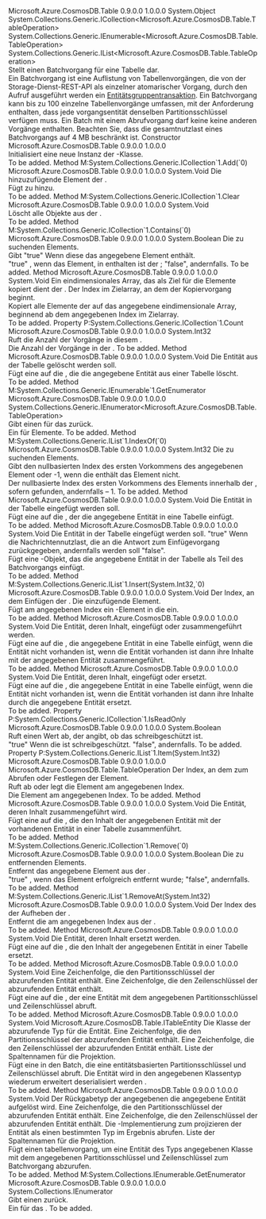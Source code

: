 <Type Name="TableBatchOperation" FullName="Microsoft.Azure.CosmosDB.Table.TableBatchOperation">
  <TypeSignature Language="C#" Value="public sealed class TableBatchOperation : System.Collections.Generic.ICollection&lt;Microsoft.Azure.CosmosDB.Table.TableOperation&gt;, System.Collections.Generic.IEnumerable&lt;Microsoft.Azure.CosmosDB.Table.TableOperation&gt;, System.Collections.Generic.IList&lt;Microsoft.Azure.CosmosDB.Table.TableOperation&gt;" />
  <TypeSignature Language="ILAsm" Value=".class public auto ansi sealed beforefieldinit TableBatchOperation extends System.Object implements class System.Collections.Generic.ICollection`1&lt;class Microsoft.Azure.CosmosDB.Table.TableOperation&gt;, class System.Collections.Generic.IEnumerable`1&lt;class Microsoft.Azure.CosmosDB.Table.TableOperation&gt;, class System.Collections.Generic.IList`1&lt;class Microsoft.Azure.CosmosDB.Table.TableOperation&gt;, class System.Collections.IEnumerable" />
  <TypeSignature Language="DocId" Value="T:Microsoft.Azure.CosmosDB.Table.TableBatchOperation" />
  <TypeSignature Language="VB.NET" Value="Public NotInheritable Class TableBatchOperation&#xA;Implements ICollection(Of TableOperation), IEnumerable(Of TableOperation), IList(Of TableOperation)" />
  <TypeSignature Language="F#" Value="type TableBatchOperation = class&#xA;    interface IList&lt;TableOperation&gt;&#xA;    interface ICollection&lt;TableOperation&gt;&#xA;    interface seq&lt;TableOperation&gt;&#xA;    interface IEnumerable" />
  <AssemblyInfo>
    <AssemblyName>Microsoft.Azure.CosmosDB.Table</AssemblyName>
    <AssemblyVersion>0.9.0.0</AssemblyVersion>
    <AssemblyVersion>1.0.0.0</AssemblyVersion>
  </AssemblyInfo>
  <Base>
    <BaseTypeName>System.Object</BaseTypeName>
  </Base>
  <Interfaces>
    <Interface>
      <InterfaceName>System.Collections.Generic.ICollection&lt;Microsoft.Azure.CosmosDB.Table.TableOperation&gt;</InterfaceName>
    </Interface>
    <Interface>
      <InterfaceName>System.Collections.Generic.IEnumerable&lt;Microsoft.Azure.CosmosDB.Table.TableOperation&gt;</InterfaceName>
    </Interface>
    <Interface>
      <InterfaceName>System.Collections.Generic.IList&lt;Microsoft.Azure.CosmosDB.Table.TableOperation&gt;</InterfaceName>
    </Interface>
  </Interfaces>
  <Docs>
    <summary>
            Stellt einen Batchvorgang für eine Tabelle dar.
            </summary>
    <remarks>
      <para>Ein Batchvorgang ist eine Auflistung von Tabellenvorgängen, die von der Storage-Dienst-REST-API als einzelner atomarischer Vorgang, durch den Aufruf ausgeführt werden ein <a href="http://msdn.microsoft.com/en-us/library/windowsazure/dd894038.aspx">Entitätsgruppentransaktion</a>.</para>
      <para>Ein Batchvorgang kann bis zu 100 einzelne Tabellenvorgänge umfassen, mit der Anforderung enthalten, dass jede vorgangsentität denselben Partitionsschlüssel verfügen muss. Ein Batch mit einem Abrufvorgang darf keine keine anderen Vorgänge enthalten. Beachten Sie, dass die gesamtnutzlast eines Batchvorgangs auf 4 MB beschränkt ist.</para>
    </remarks>
  </Docs>
  <Members>
    <Member MemberName=".ctor">
      <MemberSignature Language="C#" Value="public TableBatchOperation ();" />
      <MemberSignature Language="ILAsm" Value=".method public hidebysig specialname rtspecialname instance void .ctor() cil managed" />
      <MemberSignature Language="DocId" Value="M:Microsoft.Azure.CosmosDB.Table.TableBatchOperation.#ctor" />
      <MemberSignature Language="VB.NET" Value="Public Sub New ()" />
      <MemberType>Constructor</MemberType>
      <AssemblyInfo>
        <AssemblyName>Microsoft.Azure.CosmosDB.Table</AssemblyName>
        <AssemblyVersion>0.9.0.0</AssemblyVersion>
        <AssemblyVersion>1.0.0.0</AssemblyVersion>
      </AssemblyInfo>
      <Parameters />
      <Docs>
        <summary>
            Initialisiert eine neue Instanz der <see cref="T:Microsoft.Azure.CosmosDB.Table.TableBatchOperation" />-Klasse.
            </summary>
        <remarks>To be added.</remarks>
      </Docs>
    </Member>
    <Member MemberName="Add">
      <MemberSignature Language="C#" Value="public void Add (Microsoft.Azure.CosmosDB.Table.TableOperation item);" />
      <MemberSignature Language="ILAsm" Value=".method public hidebysig newslot virtual instance void Add(class Microsoft.Azure.CosmosDB.Table.TableOperation item) cil managed" />
      <MemberSignature Language="DocId" Value="M:Microsoft.Azure.CosmosDB.Table.TableBatchOperation.Add(Microsoft.Azure.CosmosDB.Table.TableOperation)" />
      <MemberSignature Language="VB.NET" Value="Public Sub Add (item As TableOperation)" />
      <MemberSignature Language="F#" Value="abstract member Add : Microsoft.Azure.CosmosDB.Table.TableOperation -&gt; unit&#xA;override this.Add : Microsoft.Azure.CosmosDB.Table.TableOperation -&gt; unit" Usage="tableBatchOperation.Add item" />
      <MemberType>Method</MemberType>
      <Implements>
        <InterfaceMember>M:System.Collections.Generic.ICollection`1.Add(`0)</InterfaceMember>
      </Implements>
      <AssemblyInfo>
        <AssemblyName>Microsoft.Azure.CosmosDB.Table</AssemblyName>
        <AssemblyVersion>0.9.0.0</AssemblyVersion>
        <AssemblyVersion>1.0.0.0</AssemblyVersion>
      </AssemblyInfo>
      <ReturnValue>
        <ReturnType>System.Void</ReturnType>
      </ReturnValue>
      <Parameters>
        <Parameter Name="item" Type="Microsoft.Azure.CosmosDB.Table.TableOperation" />
      </Parameters>
      <Docs>
        <param name="item">Die <see cref="T:Microsoft.Azure.CosmosDB.Table.TableOperation" /> hinzuzufügende Element der <see cref="T:Microsoft.Azure.CosmosDB.Table.TableBatchOperation" />.</param>
        <summary>
            Fügt <see cref="T:Microsoft.Azure.CosmosDB.Table.TableOperation" /> zu <see cref="T:Microsoft.Azure.CosmosDB.Table.TableBatchOperation" /> hinzu.
            </summary>
        <remarks>To be added.</remarks>
      </Docs>
    </Member>
    <Member MemberName="Clear">
      <MemberSignature Language="C#" Value="public void Clear ();" />
      <MemberSignature Language="ILAsm" Value=".method public hidebysig newslot virtual instance void Clear() cil managed" />
      <MemberSignature Language="DocId" Value="M:Microsoft.Azure.CosmosDB.Table.TableBatchOperation.Clear" />
      <MemberSignature Language="VB.NET" Value="Public Sub Clear ()" />
      <MemberSignature Language="F#" Value="abstract member Clear : unit -&gt; unit&#xA;override this.Clear : unit -&gt; unit" Usage="tableBatchOperation.Clear " />
      <MemberType>Method</MemberType>
      <Implements>
        <InterfaceMember>M:System.Collections.Generic.ICollection`1.Clear</InterfaceMember>
      </Implements>
      <AssemblyInfo>
        <AssemblyName>Microsoft.Azure.CosmosDB.Table</AssemblyName>
        <AssemblyVersion>0.9.0.0</AssemblyVersion>
        <AssemblyVersion>1.0.0.0</AssemblyVersion>
      </AssemblyInfo>
      <ReturnValue>
        <ReturnType>System.Void</ReturnType>
      </ReturnValue>
      <Parameters />
      <Docs>
        <summary>
            Löscht alle <see cref="T:Microsoft.Azure.CosmosDB.Table.TableOperation" /> Objekte aus der <see cref="T:Microsoft.Azure.CosmosDB.Table.TableBatchOperation" />.
            </summary>
        <remarks>To be added.</remarks>
      </Docs>
    </Member>
    <Member MemberName="Contains">
      <MemberSignature Language="C#" Value="public bool Contains (Microsoft.Azure.CosmosDB.Table.TableOperation item);" />
      <MemberSignature Language="ILAsm" Value=".method public hidebysig newslot virtual instance bool Contains(class Microsoft.Azure.CosmosDB.Table.TableOperation item) cil managed" />
      <MemberSignature Language="DocId" Value="M:Microsoft.Azure.CosmosDB.Table.TableBatchOperation.Contains(Microsoft.Azure.CosmosDB.Table.TableOperation)" />
      <MemberSignature Language="VB.NET" Value="Public Function Contains (item As TableOperation) As Boolean" />
      <MemberSignature Language="F#" Value="abstract member Contains : Microsoft.Azure.CosmosDB.Table.TableOperation -&gt; bool&#xA;override this.Contains : Microsoft.Azure.CosmosDB.Table.TableOperation -&gt; bool" Usage="tableBatchOperation.Contains item" />
      <MemberType>Method</MemberType>
      <Implements>
        <InterfaceMember>M:System.Collections.Generic.ICollection`1.Contains(`0)</InterfaceMember>
      </Implements>
      <AssemblyInfo>
        <AssemblyName>Microsoft.Azure.CosmosDB.Table</AssemblyName>
        <AssemblyVersion>0.9.0.0</AssemblyVersion>
        <AssemblyVersion>1.0.0.0</AssemblyVersion>
      </AssemblyInfo>
      <ReturnValue>
        <ReturnType>System.Boolean</ReturnType>
      </ReturnValue>
      <Parameters>
        <Parameter Name="item" Type="Microsoft.Azure.CosmosDB.Table.TableOperation" />
      </Parameters>
      <Docs>
        <param name="item">Die <see cref="T:Microsoft.Azure.CosmosDB.Table.TableOperation" /> zu suchenden Elements.</param>
        <summary>
            Gibt <c>"true"</c> Wenn diese <see cref="T:Microsoft.Azure.CosmosDB.Table.TableBatchOperation" /> das angegebene Element enthält.
            </summary>
        <returns>
          <c>"true"</c> , wenn das Element, in enthalten ist der <see cref="T:Microsoft.Azure.CosmosDB.Table.TableBatchOperation" />; <c>"false"</c>, andernfalls.</returns>
        <remarks>To be added.</remarks>
      </Docs>
    </Member>
    <Member MemberName="CopyTo">
      <MemberSignature Language="C#" Value="public void CopyTo (Microsoft.Azure.CosmosDB.Table.TableOperation[] array, int arrayIndex);" />
      <MemberSignature Language="ILAsm" Value=".method public hidebysig newslot virtual instance void CopyTo(class Microsoft.Azure.CosmosDB.Table.TableOperation[] array, int32 arrayIndex) cil managed" />
      <MemberSignature Language="DocId" Value="M:Microsoft.Azure.CosmosDB.Table.TableBatchOperation.CopyTo(Microsoft.Azure.CosmosDB.Table.TableOperation[],System.Int32)" />
      <MemberSignature Language="VB.NET" Value="Public Sub CopyTo (array As TableOperation(), arrayIndex As Integer)" />
      <MemberSignature Language="F#" Value="abstract member CopyTo : Microsoft.Azure.CosmosDB.Table.TableOperation[] * int -&gt; unit&#xA;override this.CopyTo : Microsoft.Azure.CosmosDB.Table.TableOperation[] * int -&gt; unit" Usage="tableBatchOperation.CopyTo (array, arrayIndex)" />
      <MemberType>Method</MemberType>
      <AssemblyInfo>
        <AssemblyName>Microsoft.Azure.CosmosDB.Table</AssemblyName>
        <AssemblyVersion>0.9.0.0</AssemblyVersion>
        <AssemblyVersion>1.0.0.0</AssemblyVersion>
      </AssemblyInfo>
      <ReturnValue>
        <ReturnType>System.Void</ReturnType>
      </ReturnValue>
      <Parameters>
        <Parameter Name="array" Type="Microsoft.Azure.CosmosDB.Table.TableOperation[]" />
        <Parameter Name="arrayIndex" Type="System.Int32" />
      </Parameters>
      <Docs>
        <param name="array">Ein eindimensionales Array, das als Ziel für die Elemente kopiert dient der <see cref="T:Microsoft.Azure.CosmosDB.Table.TableBatchOperation" />.</param>
        <param name="arrayIndex">Der Index im Zielarray, an dem der Kopiervorgang beginnt.</param>
        <summary>
            Kopiert alle Elemente der <see cref="T:Microsoft.Azure.CosmosDB.Table.TableBatchOperation" /> auf das angegebene eindimensionale Array, beginnend ab dem angegebenen Index im Zielarray. 
            </summary>
        <remarks>To be added.</remarks>
      </Docs>
    </Member>
    <Member MemberName="Count">
      <MemberSignature Language="C#" Value="public int Count { get; }" />
      <MemberSignature Language="ILAsm" Value=".property instance int32 Count" />
      <MemberSignature Language="DocId" Value="P:Microsoft.Azure.CosmosDB.Table.TableBatchOperation.Count" />
      <MemberSignature Language="VB.NET" Value="Public ReadOnly Property Count As Integer" />
      <MemberSignature Language="F#" Value="member this.Count : int" Usage="Microsoft.Azure.CosmosDB.Table.TableBatchOperation.Count" />
      <MemberType>Property</MemberType>
      <Implements>
        <InterfaceMember>P:System.Collections.Generic.ICollection`1.Count</InterfaceMember>
      </Implements>
      <AssemblyInfo>
        <AssemblyName>Microsoft.Azure.CosmosDB.Table</AssemblyName>
        <AssemblyVersion>0.9.0.0</AssemblyVersion>
        <AssemblyVersion>1.0.0.0</AssemblyVersion>
      </AssemblyInfo>
      <ReturnValue>
        <ReturnType>System.Int32</ReturnType>
      </ReturnValue>
      <Docs>
        <summary>
            Ruft die Anzahl der Vorgänge in diesem <see cref="T:Microsoft.Azure.CosmosDB.Table.TableBatchOperation" />.
            </summary>
        <value>Die Anzahl der Vorgänge in der <see cref="T:Microsoft.Azure.CosmosDB.Table.TableBatchOperation" />.</value>
        <remarks>To be added.</remarks>
      </Docs>
    </Member>
    <Member MemberName="Delete">
      <MemberSignature Language="C#" Value="public void Delete (Microsoft.Azure.CosmosDB.Table.ITableEntity entity);" />
      <MemberSignature Language="ILAsm" Value=".method public hidebysig instance void Delete(class Microsoft.Azure.CosmosDB.Table.ITableEntity entity) cil managed" />
      <MemberSignature Language="DocId" Value="M:Microsoft.Azure.CosmosDB.Table.TableBatchOperation.Delete(Microsoft.Azure.CosmosDB.Table.ITableEntity)" />
      <MemberSignature Language="VB.NET" Value="Public Sub Delete (entity As ITableEntity)" />
      <MemberSignature Language="F#" Value="member this.Delete : Microsoft.Azure.CosmosDB.Table.ITableEntity -&gt; unit" Usage="tableBatchOperation.Delete entity" />
      <MemberType>Method</MemberType>
      <AssemblyInfo>
        <AssemblyName>Microsoft.Azure.CosmosDB.Table</AssemblyName>
        <AssemblyVersion>0.9.0.0</AssemblyVersion>
        <AssemblyVersion>1.0.0.0</AssemblyVersion>
      </AssemblyInfo>
      <ReturnValue>
        <ReturnType>System.Void</ReturnType>
      </ReturnValue>
      <Parameters>
        <Parameter Name="entity" Type="Microsoft.Azure.CosmosDB.Table.ITableEntity" />
      </Parameters>
      <Docs>
        <param name="entity">Die Entität aus der Tabelle gelöscht werden soll.</param>
        <summary>
            Fügt eine <see cref="T:Microsoft.Azure.CosmosDB.Table.TableOperation" /> auf die <see cref="T:Microsoft.Azure.CosmosDB.Table.TableBatchOperation" /> , die die angegebene Entität aus einer Tabelle löscht.
            </summary>
        <remarks>To be added.</remarks>
      </Docs>
    </Member>
    <Member MemberName="GetEnumerator">
      <MemberSignature Language="C#" Value="public System.Collections.Generic.IEnumerator&lt;Microsoft.Azure.CosmosDB.Table.TableOperation&gt; GetEnumerator ();" />
      <MemberSignature Language="ILAsm" Value=".method public hidebysig newslot virtual instance class System.Collections.Generic.IEnumerator`1&lt;class Microsoft.Azure.CosmosDB.Table.TableOperation&gt; GetEnumerator() cil managed" />
      <MemberSignature Language="DocId" Value="M:Microsoft.Azure.CosmosDB.Table.TableBatchOperation.GetEnumerator" />
      <MemberSignature Language="VB.NET" Value="Public Function GetEnumerator () As IEnumerator(Of TableOperation)" />
      <MemberSignature Language="F#" Value="abstract member GetEnumerator : unit -&gt; System.Collections.Generic.IEnumerator&lt;Microsoft.Azure.CosmosDB.Table.TableOperation&gt;&#xA;override this.GetEnumerator : unit -&gt; System.Collections.Generic.IEnumerator&lt;Microsoft.Azure.CosmosDB.Table.TableOperation&gt;" Usage="tableBatchOperation.GetEnumerator " />
      <MemberType>Method</MemberType>
      <Implements>
        <InterfaceMember>M:System.Collections.Generic.IEnumerable`1.GetEnumerator</InterfaceMember>
      </Implements>
      <AssemblyInfo>
        <AssemblyName>Microsoft.Azure.CosmosDB.Table</AssemblyName>
        <AssemblyVersion>0.9.0.0</AssemblyVersion>
        <AssemblyVersion>1.0.0.0</AssemblyVersion>
      </AssemblyInfo>
      <ReturnValue>
        <ReturnType>System.Collections.Generic.IEnumerator&lt;Microsoft.Azure.CosmosDB.Table.TableOperation&gt;</ReturnType>
      </ReturnValue>
      <Parameters />
      <Docs>
        <summary>
            Gibt einen <see cref="T:System.Collections.Generic.IEnumerator`1" /> für das <see cref="T:Microsoft.Azure.CosmosDB.Table.TableBatchOperation" /> zurück.
            </summary>
        <returns>Ein <see cref="T:System.Collections.IEnumerator" /> für <see cref="T:Microsoft.Azure.CosmosDB.Table.TableOperation" /> Elemente.</returns>
        <remarks>To be added.</remarks>
      </Docs>
    </Member>
    <Member MemberName="IndexOf">
      <MemberSignature Language="C#" Value="public int IndexOf (Microsoft.Azure.CosmosDB.Table.TableOperation item);" />
      <MemberSignature Language="ILAsm" Value=".method public hidebysig newslot virtual instance int32 IndexOf(class Microsoft.Azure.CosmosDB.Table.TableOperation item) cil managed" />
      <MemberSignature Language="DocId" Value="M:Microsoft.Azure.CosmosDB.Table.TableBatchOperation.IndexOf(Microsoft.Azure.CosmosDB.Table.TableOperation)" />
      <MemberSignature Language="VB.NET" Value="Public Function IndexOf (item As TableOperation) As Integer" />
      <MemberSignature Language="F#" Value="abstract member IndexOf : Microsoft.Azure.CosmosDB.Table.TableOperation -&gt; int&#xA;override this.IndexOf : Microsoft.Azure.CosmosDB.Table.TableOperation -&gt; int" Usage="tableBatchOperation.IndexOf item" />
      <MemberType>Method</MemberType>
      <Implements>
        <InterfaceMember>M:System.Collections.Generic.IList`1.IndexOf(`0)</InterfaceMember>
      </Implements>
      <AssemblyInfo>
        <AssemblyName>Microsoft.Azure.CosmosDB.Table</AssemblyName>
        <AssemblyVersion>0.9.0.0</AssemblyVersion>
        <AssemblyVersion>1.0.0.0</AssemblyVersion>
      </AssemblyInfo>
      <ReturnValue>
        <ReturnType>System.Int32</ReturnType>
      </ReturnValue>
      <Parameters>
        <Parameter Name="item" Type="Microsoft.Azure.CosmosDB.Table.TableOperation" />
      </Parameters>
      <Docs>
        <param name="item">Die <see cref="T:Microsoft.Azure.CosmosDB.Table.TableOperation" /> zu suchenden Elements.</param>
        <summary>
            Gibt den nullbasierten Index des ersten Vorkommens des angegebenen <see cref="T:Microsoft.Azure.CosmosDB.Table.TableOperation" /> Element oder -1, wenn die <see cref="T:Microsoft.Azure.CosmosDB.Table.TableBatchOperation" /> enthält das Element nicht.
            </summary>
        <returns>Der nullbasierte Index des ersten Vorkommens des Elements innerhalb der <see cref="T:Microsoft.Azure.CosmosDB.Table.TableBatchOperation" />, sofern gefunden, andernfalls – 1.</returns>
        <remarks>To be added.</remarks>
      </Docs>
    </Member>
    <Member MemberName="Insert">
      <MemberSignature Language="C#" Value="public void Insert (Microsoft.Azure.CosmosDB.Table.ITableEntity entity);" />
      <MemberSignature Language="ILAsm" Value=".method public hidebysig instance void Insert(class Microsoft.Azure.CosmosDB.Table.ITableEntity entity) cil managed" />
      <MemberSignature Language="DocId" Value="M:Microsoft.Azure.CosmosDB.Table.TableBatchOperation.Insert(Microsoft.Azure.CosmosDB.Table.ITableEntity)" />
      <MemberSignature Language="VB.NET" Value="Public Sub Insert (entity As ITableEntity)" />
      <MemberSignature Language="F#" Value="member this.Insert : Microsoft.Azure.CosmosDB.Table.ITableEntity -&gt; unit" Usage="tableBatchOperation.Insert entity" />
      <MemberType>Method</MemberType>
      <AssemblyInfo>
        <AssemblyName>Microsoft.Azure.CosmosDB.Table</AssemblyName>
        <AssemblyVersion>0.9.0.0</AssemblyVersion>
        <AssemblyVersion>1.0.0.0</AssemblyVersion>
      </AssemblyInfo>
      <ReturnValue>
        <ReturnType>System.Void</ReturnType>
      </ReturnValue>
      <Parameters>
        <Parameter Name="entity" Type="Microsoft.Azure.CosmosDB.Table.ITableEntity" />
      </Parameters>
      <Docs>
        <param name="entity">Die Entität in der Tabelle eingefügt werden soll.</param>
        <summary>
            Fügt eine <see cref="T:Microsoft.Azure.CosmosDB.Table.TableOperation" /> auf die <see cref="T:Microsoft.Azure.CosmosDB.Table.TableBatchOperation" /> , der die angegebene Entität in eine Tabelle einfügt.
            </summary>
        <remarks>To be added.</remarks>
      </Docs>
    </Member>
    <Member MemberName="Insert">
      <MemberSignature Language="C#" Value="public void Insert (Microsoft.Azure.CosmosDB.Table.ITableEntity entity, bool echoContent);" />
      <MemberSignature Language="ILAsm" Value=".method public hidebysig instance void Insert(class Microsoft.Azure.CosmosDB.Table.ITableEntity entity, bool echoContent) cil managed" />
      <MemberSignature Language="DocId" Value="M:Microsoft.Azure.CosmosDB.Table.TableBatchOperation.Insert(Microsoft.Azure.CosmosDB.Table.ITableEntity,System.Boolean)" />
      <MemberSignature Language="VB.NET" Value="Public Sub Insert (entity As ITableEntity, echoContent As Boolean)" />
      <MemberSignature Language="F#" Value="member this.Insert : Microsoft.Azure.CosmosDB.Table.ITableEntity * bool -&gt; unit" Usage="tableBatchOperation.Insert (entity, echoContent)" />
      <MemberType>Method</MemberType>
      <AssemblyInfo>
        <AssemblyName>Microsoft.Azure.CosmosDB.Table</AssemblyName>
        <AssemblyVersion>0.9.0.0</AssemblyVersion>
        <AssemblyVersion>1.0.0.0</AssemblyVersion>
      </AssemblyInfo>
      <ReturnValue>
        <ReturnType>System.Void</ReturnType>
      </ReturnValue>
      <Parameters>
        <Parameter Name="entity" Type="Microsoft.Azure.CosmosDB.Table.ITableEntity" />
        <Parameter Name="echoContent" Type="System.Boolean" />
      </Parameters>
      <Docs>
        <param name="entity">Die Entität in der Tabelle eingefügt werden soll.</param>
        <param name="echoContent">
          <c>"true"</c> Wenn die Nachrichtennutzlast, die an die Antwort zum Einfügevorgang zurückgegeben, andernfalls werden soll <c>"false"</c>.</param>
        <summary>
            Fügt eine <see cref="T:Microsoft.Azure.CosmosDB.Table.TableOperation" /> -Objekt, das die angegebene Entität in der Tabelle als Teil des Batchvorgangs einfügt.
            </summary>
        <remarks>To be added.</remarks>
      </Docs>
    </Member>
    <Member MemberName="Insert">
      <MemberSignature Language="C#" Value="public void Insert (int index, Microsoft.Azure.CosmosDB.Table.TableOperation item);" />
      <MemberSignature Language="ILAsm" Value=".method public hidebysig newslot virtual instance void Insert(int32 index, class Microsoft.Azure.CosmosDB.Table.TableOperation item) cil managed" />
      <MemberSignature Language="DocId" Value="M:Microsoft.Azure.CosmosDB.Table.TableBatchOperation.Insert(System.Int32,Microsoft.Azure.CosmosDB.Table.TableOperation)" />
      <MemberSignature Language="VB.NET" Value="Public Sub Insert (index As Integer, item As TableOperation)" />
      <MemberSignature Language="F#" Value="abstract member Insert : int * Microsoft.Azure.CosmosDB.Table.TableOperation -&gt; unit&#xA;override this.Insert : int * Microsoft.Azure.CosmosDB.Table.TableOperation -&gt; unit" Usage="tableBatchOperation.Insert (index, item)" />
      <MemberType>Method</MemberType>
      <Implements>
        <InterfaceMember>M:System.Collections.Generic.IList`1.Insert(System.Int32,`0)</InterfaceMember>
      </Implements>
      <AssemblyInfo>
        <AssemblyName>Microsoft.Azure.CosmosDB.Table</AssemblyName>
        <AssemblyVersion>0.9.0.0</AssemblyVersion>
        <AssemblyVersion>1.0.0.0</AssemblyVersion>
      </AssemblyInfo>
      <ReturnValue>
        <ReturnType>System.Void</ReturnType>
      </ReturnValue>
      <Parameters>
        <Parameter Name="index" Type="System.Int32" />
        <Parameter Name="item" Type="Microsoft.Azure.CosmosDB.Table.TableOperation" />
      </Parameters>
      <Docs>
        <param name="index">Der Index, an dem Einfügen der <see cref="T:Microsoft.Azure.CosmosDB.Table.TableOperation" />.</param>
        <param name="item">Die <see cref="T:Microsoft.Azure.CosmosDB.Table.TableOperation" /> einzufügende Element.</param>
        <summary>
            Fügt am angegebenen Index ein <see cref="T:Microsoft.Azure.CosmosDB.Table.TableOperation" />-Element in die <see cref="T:Microsoft.Azure.CosmosDB.Table.TableBatchOperation" /> ein.
            </summary>
        <remarks>To be added.</remarks>
      </Docs>
    </Member>
    <Member MemberName="InsertOrMerge">
      <MemberSignature Language="C#" Value="public void InsertOrMerge (Microsoft.Azure.CosmosDB.Table.ITableEntity entity);" />
      <MemberSignature Language="ILAsm" Value=".method public hidebysig instance void InsertOrMerge(class Microsoft.Azure.CosmosDB.Table.ITableEntity entity) cil managed" />
      <MemberSignature Language="DocId" Value="M:Microsoft.Azure.CosmosDB.Table.TableBatchOperation.InsertOrMerge(Microsoft.Azure.CosmosDB.Table.ITableEntity)" />
      <MemberSignature Language="VB.NET" Value="Public Sub InsertOrMerge (entity As ITableEntity)" />
      <MemberSignature Language="F#" Value="member this.InsertOrMerge : Microsoft.Azure.CosmosDB.Table.ITableEntity -&gt; unit" Usage="tableBatchOperation.InsertOrMerge entity" />
      <MemberType>Method</MemberType>
      <AssemblyInfo>
        <AssemblyName>Microsoft.Azure.CosmosDB.Table</AssemblyName>
        <AssemblyVersion>0.9.0.0</AssemblyVersion>
        <AssemblyVersion>1.0.0.0</AssemblyVersion>
      </AssemblyInfo>
      <ReturnValue>
        <ReturnType>System.Void</ReturnType>
      </ReturnValue>
      <Parameters>
        <Parameter Name="entity" Type="Microsoft.Azure.CosmosDB.Table.ITableEntity" />
      </Parameters>
      <Docs>
        <param name="entity">Die Entität, deren Inhalt, eingefügt oder zusammengeführt werden.</param>
        <summary>
            Fügt eine <see cref="T:Microsoft.Azure.CosmosDB.Table.TableOperation" /> auf die <see cref="T:Microsoft.Azure.CosmosDB.Table.TableBatchOperation" /> , die angegebene Entität in eine Tabelle einfügt, wenn die Entität nicht vorhanden ist, wenn die Entität vorhanden ist dann ihre Inhalte mit der angegebenen Entität zusammengeführt.
            </summary>
        <remarks>To be added.</remarks>
      </Docs>
    </Member>
    <Member MemberName="InsertOrReplace">
      <MemberSignature Language="C#" Value="public void InsertOrReplace (Microsoft.Azure.CosmosDB.Table.ITableEntity entity);" />
      <MemberSignature Language="ILAsm" Value=".method public hidebysig instance void InsertOrReplace(class Microsoft.Azure.CosmosDB.Table.ITableEntity entity) cil managed" />
      <MemberSignature Language="DocId" Value="M:Microsoft.Azure.CosmosDB.Table.TableBatchOperation.InsertOrReplace(Microsoft.Azure.CosmosDB.Table.ITableEntity)" />
      <MemberSignature Language="VB.NET" Value="Public Sub InsertOrReplace (entity As ITableEntity)" />
      <MemberSignature Language="F#" Value="member this.InsertOrReplace : Microsoft.Azure.CosmosDB.Table.ITableEntity -&gt; unit" Usage="tableBatchOperation.InsertOrReplace entity" />
      <MemberType>Method</MemberType>
      <AssemblyInfo>
        <AssemblyName>Microsoft.Azure.CosmosDB.Table</AssemblyName>
        <AssemblyVersion>0.9.0.0</AssemblyVersion>
        <AssemblyVersion>1.0.0.0</AssemblyVersion>
      </AssemblyInfo>
      <ReturnValue>
        <ReturnType>System.Void</ReturnType>
      </ReturnValue>
      <Parameters>
        <Parameter Name="entity" Type="Microsoft.Azure.CosmosDB.Table.ITableEntity" />
      </Parameters>
      <Docs>
        <param name="entity">Die Entität, deren Inhalt, eingefügt oder ersetzt.</param>
        <summary>
            Fügt eine <see cref="T:Microsoft.Azure.CosmosDB.Table.TableOperation" /> auf die <see cref="T:Microsoft.Azure.CosmosDB.Table.TableBatchOperation" /> , die angegebene Entität in eine Tabelle einfügt, wenn die Entität nicht vorhanden ist, wenn die Entität vorhanden ist dann ihre Inhalte durch die angegebene Entität ersetzt.
            </summary>
        <remarks>To be added.</remarks>
      </Docs>
    </Member>
    <Member MemberName="IsReadOnly">
      <MemberSignature Language="C#" Value="public bool IsReadOnly { get; }" />
      <MemberSignature Language="ILAsm" Value=".property instance bool IsReadOnly" />
      <MemberSignature Language="DocId" Value="P:Microsoft.Azure.CosmosDB.Table.TableBatchOperation.IsReadOnly" />
      <MemberSignature Language="VB.NET" Value="Public ReadOnly Property IsReadOnly As Boolean" />
      <MemberSignature Language="F#" Value="member this.IsReadOnly : bool" Usage="Microsoft.Azure.CosmosDB.Table.TableBatchOperation.IsReadOnly" />
      <MemberType>Property</MemberType>
      <Implements>
        <InterfaceMember>P:System.Collections.Generic.ICollection`1.IsReadOnly</InterfaceMember>
      </Implements>
      <AssemblyInfo>
        <AssemblyName>Microsoft.Azure.CosmosDB.Table</AssemblyName>
        <AssemblyVersion>0.9.0.0</AssemblyVersion>
        <AssemblyVersion>1.0.0.0</AssemblyVersion>
      </AssemblyInfo>
      <ReturnValue>
        <ReturnType>System.Boolean</ReturnType>
      </ReturnValue>
      <Docs>
        <summary>
            Ruft einen Wert ab, der angibt, ob das <see cref="T:Microsoft.Azure.CosmosDB.Table.TableBatchOperation" /> schreibgeschützt ist.
            </summary>
        <value>
          <c>"true"</c> Wenn die <see cref="T:Microsoft.Azure.CosmosDB.Table.TableBatchOperation" /> ist schreibgeschützt. <c>"false"</c>, andernfalls.</value>
        <remarks>To be added.</remarks>
      </Docs>
    </Member>
    <Member MemberName="Item">
      <MemberSignature Language="C#" Value="public Microsoft.Azure.CosmosDB.Table.TableOperation this[int index] { get; set; }" />
      <MemberSignature Language="ILAsm" Value=".property instance class Microsoft.Azure.CosmosDB.Table.TableOperation Item(int32)" />
      <MemberSignature Language="DocId" Value="P:Microsoft.Azure.CosmosDB.Table.TableBatchOperation.Item(System.Int32)" />
      <MemberSignature Language="VB.NET" Value="Default Public Property Item(index As Integer) As TableOperation" />
      <MemberSignature Language="F#" Value="member this.Item(int) : Microsoft.Azure.CosmosDB.Table.TableOperation with get, set" Usage="Microsoft.Azure.CosmosDB.Table.TableBatchOperation.Item" />
      <MemberType>Property</MemberType>
      <Implements>
        <InterfaceMember>P:System.Collections.Generic.IList`1.Item(System.Int32)</InterfaceMember>
      </Implements>
      <AssemblyInfo>
        <AssemblyName>Microsoft.Azure.CosmosDB.Table</AssemblyName>
        <AssemblyVersion>0.9.0.0</AssemblyVersion>
        <AssemblyVersion>1.0.0.0</AssemblyVersion>
      </AssemblyInfo>
      <ReturnValue>
        <ReturnType>Microsoft.Azure.CosmosDB.Table.TableOperation</ReturnType>
      </ReturnValue>
      <Parameters>
        <Parameter Name="index" Type="System.Int32" />
      </Parameters>
      <Docs>
        <param name="index">Der Index, an dem zum Abrufen oder Festlegen der <see cref="T:Microsoft.Azure.CosmosDB.Table.TableOperation" /> Element.</param>
        <summary>
            Ruft ab oder legt die <see cref="T:Microsoft.Azure.CosmosDB.Table.TableOperation" /> Element am angegebenen Index.
            </summary>
        <value>Die <see cref="T:Microsoft.Azure.CosmosDB.Table.TableOperation" /> Element am angegebenen Index.</value>
        <remarks>To be added.</remarks>
      </Docs>
    </Member>
    <Member MemberName="Merge">
      <MemberSignature Language="C#" Value="public void Merge (Microsoft.Azure.CosmosDB.Table.ITableEntity entity);" />
      <MemberSignature Language="ILAsm" Value=".method public hidebysig instance void Merge(class Microsoft.Azure.CosmosDB.Table.ITableEntity entity) cil managed" />
      <MemberSignature Language="DocId" Value="M:Microsoft.Azure.CosmosDB.Table.TableBatchOperation.Merge(Microsoft.Azure.CosmosDB.Table.ITableEntity)" />
      <MemberSignature Language="VB.NET" Value="Public Sub Merge (entity As ITableEntity)" />
      <MemberSignature Language="F#" Value="member this.Merge : Microsoft.Azure.CosmosDB.Table.ITableEntity -&gt; unit" Usage="tableBatchOperation.Merge entity" />
      <MemberType>Method</MemberType>
      <AssemblyInfo>
        <AssemblyName>Microsoft.Azure.CosmosDB.Table</AssemblyName>
        <AssemblyVersion>0.9.0.0</AssemblyVersion>
        <AssemblyVersion>1.0.0.0</AssemblyVersion>
      </AssemblyInfo>
      <ReturnValue>
        <ReturnType>System.Void</ReturnType>
      </ReturnValue>
      <Parameters>
        <Parameter Name="entity" Type="Microsoft.Azure.CosmosDB.Table.ITableEntity" />
      </Parameters>
      <Docs>
        <param name="entity">Die Entität, deren Inhalt zusammengeführt wird.</param>
        <summary>
            Fügt eine <see cref="T:Microsoft.Azure.CosmosDB.Table.TableOperation" /> auf die <see cref="T:Microsoft.Azure.CosmosDB.Table.TableBatchOperation" /> , die den Inhalt der angegebenen Entität mit der vorhandenen Entität in einer Tabelle zusammenführt.
            </summary>
        <remarks>To be added.</remarks>
      </Docs>
    </Member>
    <Member MemberName="Remove">
      <MemberSignature Language="C#" Value="public bool Remove (Microsoft.Azure.CosmosDB.Table.TableOperation item);" />
      <MemberSignature Language="ILAsm" Value=".method public hidebysig newslot virtual instance bool Remove(class Microsoft.Azure.CosmosDB.Table.TableOperation item) cil managed" />
      <MemberSignature Language="DocId" Value="M:Microsoft.Azure.CosmosDB.Table.TableBatchOperation.Remove(Microsoft.Azure.CosmosDB.Table.TableOperation)" />
      <MemberSignature Language="VB.NET" Value="Public Function Remove (item As TableOperation) As Boolean" />
      <MemberSignature Language="F#" Value="abstract member Remove : Microsoft.Azure.CosmosDB.Table.TableOperation -&gt; bool&#xA;override this.Remove : Microsoft.Azure.CosmosDB.Table.TableOperation -&gt; bool" Usage="tableBatchOperation.Remove item" />
      <MemberType>Method</MemberType>
      <Implements>
        <InterfaceMember>M:System.Collections.Generic.ICollection`1.Remove(`0)</InterfaceMember>
      </Implements>
      <AssemblyInfo>
        <AssemblyName>Microsoft.Azure.CosmosDB.Table</AssemblyName>
        <AssemblyVersion>0.9.0.0</AssemblyVersion>
        <AssemblyVersion>1.0.0.0</AssemblyVersion>
      </AssemblyInfo>
      <ReturnValue>
        <ReturnType>System.Boolean</ReturnType>
      </ReturnValue>
      <Parameters>
        <Parameter Name="item" Type="Microsoft.Azure.CosmosDB.Table.TableOperation" />
      </Parameters>
      <Docs>
        <param name="item">Die <see cref="T:Microsoft.Azure.CosmosDB.Table.TableOperation" /> zu entfernenden Elements.</param>
        <summary>
            Entfernt das angegebene <see cref="T:Microsoft.Azure.CosmosDB.Table.TableOperation" /> Element aus der <see cref="T:Microsoft.Azure.CosmosDB.Table.TableBatchOperation" />.
            </summary>
        <returns>
          <c>"true"</c> , wenn das Element erfolgreich entfernt wurde; <c>"false"</c>, andernfalls.</returns>
        <remarks>To be added.</remarks>
      </Docs>
    </Member>
    <Member MemberName="RemoveAt">
      <MemberSignature Language="C#" Value="public void RemoveAt (int index);" />
      <MemberSignature Language="ILAsm" Value=".method public hidebysig newslot virtual instance void RemoveAt(int32 index) cil managed" />
      <MemberSignature Language="DocId" Value="M:Microsoft.Azure.CosmosDB.Table.TableBatchOperation.RemoveAt(System.Int32)" />
      <MemberSignature Language="VB.NET" Value="Public Sub RemoveAt (index As Integer)" />
      <MemberSignature Language="F#" Value="abstract member RemoveAt : int -&gt; unit&#xA;override this.RemoveAt : int -&gt; unit" Usage="tableBatchOperation.RemoveAt index" />
      <MemberType>Method</MemberType>
      <Implements>
        <InterfaceMember>M:System.Collections.Generic.IList`1.RemoveAt(System.Int32)</InterfaceMember>
      </Implements>
      <AssemblyInfo>
        <AssemblyName>Microsoft.Azure.CosmosDB.Table</AssemblyName>
        <AssemblyVersion>0.9.0.0</AssemblyVersion>
        <AssemblyVersion>1.0.0.0</AssemblyVersion>
      </AssemblyInfo>
      <ReturnValue>
        <ReturnType>System.Void</ReturnType>
      </ReturnValue>
      <Parameters>
        <Parameter Name="index" Type="System.Int32" />
      </Parameters>
      <Docs>
        <param name="index">Der Index des der <see cref="T:Microsoft.Azure.CosmosDB.Table.TableOperation" /> Aufheben der <see cref="T:Microsoft.Azure.CosmosDB.Table.TableBatchOperation" />.</param>
        <summary>
            Entfernt die <see cref="T:Microsoft.Azure.CosmosDB.Table.TableOperation" /> am angegebenen Index aus der <see cref="T:Microsoft.Azure.CosmosDB.Table.TableBatchOperation" />.
            </summary>
        <remarks>To be added.</remarks>
      </Docs>
    </Member>
    <Member MemberName="Replace">
      <MemberSignature Language="C#" Value="public void Replace (Microsoft.Azure.CosmosDB.Table.ITableEntity entity);" />
      <MemberSignature Language="ILAsm" Value=".method public hidebysig instance void Replace(class Microsoft.Azure.CosmosDB.Table.ITableEntity entity) cil managed" />
      <MemberSignature Language="DocId" Value="M:Microsoft.Azure.CosmosDB.Table.TableBatchOperation.Replace(Microsoft.Azure.CosmosDB.Table.ITableEntity)" />
      <MemberSignature Language="VB.NET" Value="Public Sub Replace (entity As ITableEntity)" />
      <MemberSignature Language="F#" Value="member this.Replace : Microsoft.Azure.CosmosDB.Table.ITableEntity -&gt; unit" Usage="tableBatchOperation.Replace entity" />
      <MemberType>Method</MemberType>
      <AssemblyInfo>
        <AssemblyName>Microsoft.Azure.CosmosDB.Table</AssemblyName>
        <AssemblyVersion>0.9.0.0</AssemblyVersion>
        <AssemblyVersion>1.0.0.0</AssemblyVersion>
      </AssemblyInfo>
      <ReturnValue>
        <ReturnType>System.Void</ReturnType>
      </ReturnValue>
      <Parameters>
        <Parameter Name="entity" Type="Microsoft.Azure.CosmosDB.Table.ITableEntity" />
      </Parameters>
      <Docs>
        <param name="entity">Die Entität, deren Inhalt ersetzt werden.</param>
        <summary>
            Fügt eine <see cref="T:Microsoft.Azure.CosmosDB.Table.TableOperation" /> auf die <see cref="T:Microsoft.Azure.CosmosDB.Table.TableBatchOperation" /> , die den Inhalt der angegebenen Entität in einer Tabelle ersetzt.
            </summary>
        <remarks>To be added.</remarks>
      </Docs>
    </Member>
    <Member MemberName="Retrieve">
      <MemberSignature Language="C#" Value="public void Retrieve (string partitionKey, string rowKey);" />
      <MemberSignature Language="ILAsm" Value=".method public hidebysig instance void Retrieve(string partitionKey, string rowKey) cil managed" />
      <MemberSignature Language="DocId" Value="M:Microsoft.Azure.CosmosDB.Table.TableBatchOperation.Retrieve(System.String,System.String)" />
      <MemberSignature Language="VB.NET" Value="Public Sub Retrieve (partitionKey As String, rowKey As String)" />
      <MemberSignature Language="F#" Value="member this.Retrieve : string * string -&gt; unit" Usage="tableBatchOperation.Retrieve (partitionKey, rowKey)" />
      <MemberType>Method</MemberType>
      <AssemblyInfo>
        <AssemblyName>Microsoft.Azure.CosmosDB.Table</AssemblyName>
        <AssemblyVersion>0.9.0.0</AssemblyVersion>
        <AssemblyVersion>1.0.0.0</AssemblyVersion>
      </AssemblyInfo>
      <ReturnValue>
        <ReturnType>System.Void</ReturnType>
      </ReturnValue>
      <Parameters>
        <Parameter Name="partitionKey" Type="System.String" />
        <Parameter Name="rowKey" Type="System.String" />
      </Parameters>
      <Docs>
        <param name="partitionKey">Eine Zeichenfolge, die den Partitionsschlüssel der abzurufenden Entität enthält.</param>
        <param name="rowKey">Eine Zeichenfolge, die den Zeilenschlüssel der abzurufenden Entität enthält.</param>
        <summary>
            Fügt eine <see cref="T:Microsoft.Azure.CosmosDB.Table.TableOperation" /> auf die <see cref="T:Microsoft.Azure.CosmosDB.Table.TableBatchOperation" /> , der eine Entität mit dem angegebenen Partitionsschlüssel und Zeilenschlüssel abruft.
            </summary>
        <remarks>To be added.</remarks>
      </Docs>
    </Member>
    <Member MemberName="Retrieve&lt;TElement&gt;">
      <MemberSignature Language="C#" Value="public void Retrieve&lt;TElement&gt; (string partitionKey, string rowKey, System.Collections.Generic.List&lt;string&gt; selectedColumns = null) where TElement : Microsoft.Azure.CosmosDB.Table.ITableEntity;" />
      <MemberSignature Language="ILAsm" Value=".method public hidebysig instance void Retrieve&lt;(class Microsoft.Azure.CosmosDB.Table.ITableEntity) TElement&gt;(string partitionKey, string rowKey, class System.Collections.Generic.List`1&lt;string&gt; selectedColumns) cil managed" />
      <MemberSignature Language="DocId" Value="M:Microsoft.Azure.CosmosDB.Table.TableBatchOperation.Retrieve``1(System.String,System.String,System.Collections.Generic.List{System.String})" />
      <MemberSignature Language="VB.NET" Value="Public Sub Retrieve(Of TElement As ITableEntity) (partitionKey As String, rowKey As String, Optional selectedColumns As List(Of String) = null)" />
      <MemberSignature Language="F#" Value="member this.Retrieve : string * string * System.Collections.Generic.List&lt;string&gt; -&gt; unit (requires 'Element :&gt; Microsoft.Azure.CosmosDB.Table.ITableEntity)" Usage="tableBatchOperation.Retrieve (partitionKey, rowKey, selectedColumns)" />
      <MemberType>Method</MemberType>
      <AssemblyInfo>
        <AssemblyName>Microsoft.Azure.CosmosDB.Table</AssemblyName>
        <AssemblyVersion>0.9.0.0</AssemblyVersion>
        <AssemblyVersion>1.0.0.0</AssemblyVersion>
      </AssemblyInfo>
      <ReturnValue>
        <ReturnType>System.Void</ReturnType>
      </ReturnValue>
      <TypeParameters>
        <TypeParameter Name="TElement">
          <Constraints>
            <InterfaceName>Microsoft.Azure.CosmosDB.Table.ITableEntity</InterfaceName>
          </Constraints>
        </TypeParameter>
      </TypeParameters>
      <Parameters>
        <Parameter Name="partitionKey" Type="System.String" />
        <Parameter Name="rowKey" Type="System.String" />
        <Parameter Name="selectedColumns" Type="System.Collections.Generic.List&lt;System.String&gt;" />
      </Parameters>
      <Docs>
        <typeparam name="TElement">Die Klasse der abzurufende Typ für die Entität.</typeparam>
        <param name="partitionKey">Eine Zeichenfolge, die den Partitionsschlüssel der abzurufenden Entität enthält.</param>
        <param name="rowKey">Eine Zeichenfolge, die den Zeilenschlüssel der abzurufenden Entität enthält.</param>
        <param name="selectedColumns">Liste der Spaltennamen für die Projektion.</param>
        <summary>
            Fügt eine <see cref="T:Microsoft.Azure.CosmosDB.Table.TableOperation" /> in den Batch, die eine entitätsbasierten Partitionsschlüssel und Zeilenschlüssel abruft. Die Entität wird in den angegebenen Klassentyp wiederum erweitert deserialisiert werden <see cref="T:Microsoft.Azure.CosmosDB.Table.ITableEntity" />.
            </summary>
        <remarks>To be added.</remarks>
      </Docs>
    </Member>
    <Member MemberName="Retrieve&lt;TResult&gt;">
      <MemberSignature Language="C#" Value="public void Retrieve&lt;TResult&gt; (string partitionKey, string rowKey, Microsoft.Azure.CosmosDB.Table.EntityResolver&lt;TResult&gt; resolver, System.Collections.Generic.List&lt;string&gt; selectedColumns = null);" />
      <MemberSignature Language="ILAsm" Value=".method public hidebysig instance void Retrieve&lt;TResult&gt;(string partitionKey, string rowKey, class Microsoft.Azure.CosmosDB.Table.EntityResolver`1&lt;!!TResult&gt; resolver, class System.Collections.Generic.List`1&lt;string&gt; selectedColumns) cil managed" />
      <MemberSignature Language="DocId" Value="M:Microsoft.Azure.CosmosDB.Table.TableBatchOperation.Retrieve``1(System.String,System.String,Microsoft.Azure.CosmosDB.Table.EntityResolver{``0},System.Collections.Generic.List{System.String})" />
      <MemberSignature Language="VB.NET" Value="Public Sub Retrieve(Of TResult) (partitionKey As String, rowKey As String, resolver As EntityResolver(Of TResult), Optional selectedColumns As List(Of String) = null)" />
      <MemberSignature Language="F#" Value="member this.Retrieve : string * string * Microsoft.Azure.CosmosDB.Table.EntityResolver&lt;'Result&gt; * System.Collections.Generic.List&lt;string&gt; -&gt; unit" Usage="tableBatchOperation.Retrieve (partitionKey, rowKey, resolver, selectedColumns)" />
      <MemberType>Method</MemberType>
      <AssemblyInfo>
        <AssemblyName>Microsoft.Azure.CosmosDB.Table</AssemblyName>
        <AssemblyVersion>0.9.0.0</AssemblyVersion>
        <AssemblyVersion>1.0.0.0</AssemblyVersion>
      </AssemblyInfo>
      <ReturnValue>
        <ReturnType>System.Void</ReturnType>
      </ReturnValue>
      <TypeParameters>
        <TypeParameter Name="TResult" />
      </TypeParameters>
      <Parameters>
        <Parameter Name="partitionKey" Type="System.String" />
        <Parameter Name="rowKey" Type="System.String" />
        <Parameter Name="resolver" Type="Microsoft.Azure.CosmosDB.Table.EntityResolver&lt;TResult&gt;" />
        <Parameter Name="selectedColumns" Type="System.Collections.Generic.List&lt;System.String&gt;" />
      </Parameters>
      <Docs>
        <typeparam name="TResult">Der Rückgabetyp der angegebenen <see cref="T:Microsoft.Azure.CosmosDB.Table.EntityResolver`1" /> die angegebene Entität aufgelöst wird.</typeparam>
        <param name="partitionKey">Eine Zeichenfolge, die den Partitionsschlüssel der abzurufenden Entität enthält.</param>
        <param name="rowKey">Eine Zeichenfolge, die den Zeilenschlüssel der abzurufenden Entität enthält.</param>
        <param name="resolver">Die <see cref="T:Microsoft.Azure.CosmosDB.Table.EntityResolver`1" /> -Implementierung zum projizieren der Entität als einen bestimmten Typ im Ergebnis abrufen.</param>
        <param name="selectedColumns">Liste der Spaltennamen für die Projektion.</param>
        <summary>
            Fügt einen tabellenvorgang, um eine Entität des Typs angegebenen Klasse mit dem angegebenen Partitionsschlüssel und Zeilenschlüssel zum Batchvorgang abzurufen.
            </summary>
        <remarks>To be added.</remarks>
      </Docs>
    </Member>
    <Member MemberName="System.Collections.IEnumerable.GetEnumerator">
      <MemberSignature Language="C#" Value="System.Collections.IEnumerator IEnumerable.GetEnumerator ();" />
      <MemberSignature Language="ILAsm" Value=".method hidebysig newslot virtual instance class System.Collections.IEnumerator System.Collections.IEnumerable.GetEnumerator() cil managed" />
      <MemberSignature Language="DocId" Value="M:Microsoft.Azure.CosmosDB.Table.TableBatchOperation.System#Collections#IEnumerable#GetEnumerator" />
      <MemberSignature Language="VB.NET" Value="Function GetEnumerator () As IEnumerator Implements IEnumerable.GetEnumerator" />
      <MemberType>Method</MemberType>
      <Implements>
        <InterfaceMember>M:System.Collections.IEnumerable.GetEnumerator</InterfaceMember>
      </Implements>
      <AssemblyInfo>
        <AssemblyName>Microsoft.Azure.CosmosDB.Table</AssemblyName>
        <AssemblyVersion>0.9.0.0</AssemblyVersion>
        <AssemblyVersion>1.0.0.0</AssemblyVersion>
      </AssemblyInfo>
      <ReturnValue>
        <ReturnType>System.Collections.IEnumerator</ReturnType>
      </ReturnValue>
      <Parameters />
      <Docs>
        <summary>
            Gibt einen <see cref="T:System.Collections.IEnumerator" /> zurück.
            </summary>
        <returns>Ein <see cref="T:System.Collections.IEnumerator" /> für das <see cref="T:Microsoft.Azure.CosmosDB.Table.TableBatchOperation" />.</returns>
        <remarks>To be added.</remarks>
      </Docs>
    </Member>
  </Members>
</Type>